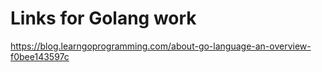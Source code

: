 # Links for Golang work

https://blog.learngoprogramming.com/about-go-language-an-overview-f0bee143597c
